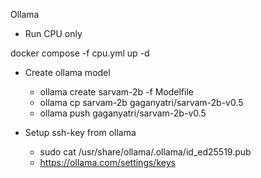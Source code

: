 Ollama


 - Run CPU only 

 docker compose -f cpu.yml up -d 



- Create ollama model
    - ollama create sarvam-2b -f Modelfile
    - ollama cp sarvam-2b gaganyatri/sarvam-2b-v0.5
    - ollama push gaganyatri/sarvam-2b-v0.5


- Setup ssh-key from ollama
    - sudo cat /usr/share/ollama/.ollama/id_ed25519.pub
    - https://ollama.com/settings/keys